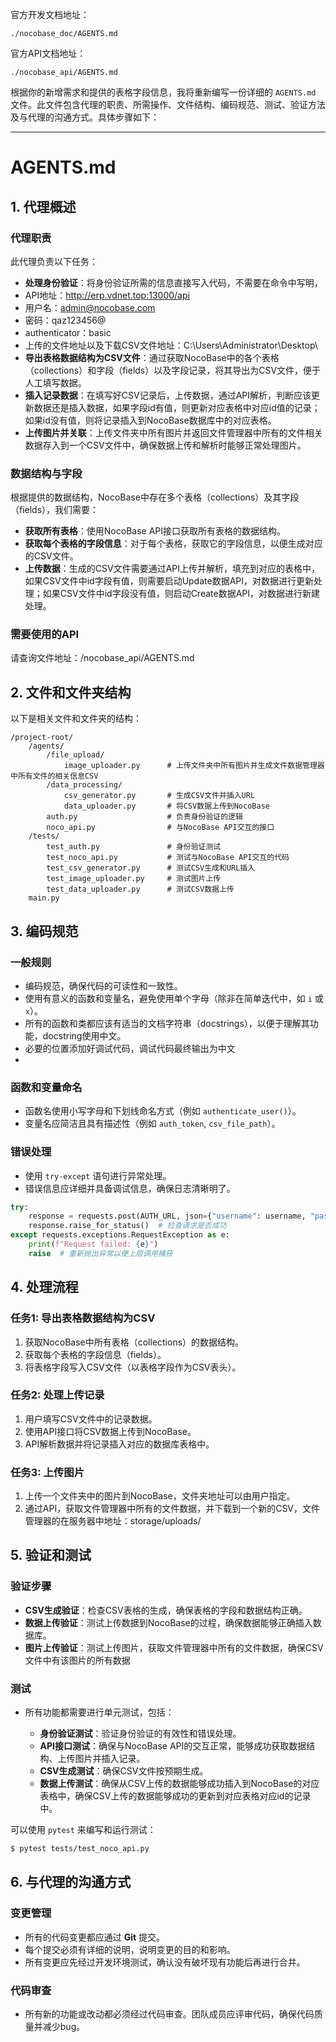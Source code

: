 官方开发文档地址：
```
./nocobase_doc/AGENTS.md
```
官方API文档地址：
```
./nocobase_api/AGENTS.md
```
根据你的新增需求和提供的表格字段信息，我将重新编写一份详细的 `AGENTS.md` 文件。此文件包含代理的职责、所需操作、文件结构、编码规范、测试、验证方法及与代理的沟通方式。具体步骤如下：

---

# AGENTS.md

## 1. 代理概述

### 代理职责

此代理负责以下任务：
* **处理身份验证**：将身份验证所需的信息直接写入代码，不需要在命令中写明，
*   API地址：http://erp.vdnet.top:13000/api
*   用户名：admin@nocobase.com
*   密码：qaz123456@
*   authenticator：basic
*   上传的文件地址以及下载CSV文件地址：C:\Users\Administrator\Desktop\
* **导出表格数据结构为CSV文件**：通过获取NocoBase中的各个表格（collections）和字段（fields）以及字段记录，将其导出为CSV文件，便于人工填写数据。
* **插入记录数据**：在填写好CSV记录后，上传数据，通过API解析，判断应该更新数据还是插入数据，如果字段id有值，则更新对应表格中对应id值的记录；如果id没有值，则将记录插入到NocoBase数据库中的对应表格。
* **上传图片并关联**：上传文件夹中所有图片并返回文件管理器中所有的文件相关数据存入到一个CSV文件中，确保数据上传和解析时能够正常处理图片。

### 数据结构与字段

根据提供的数据结构，NocoBase中存在多个表格（collections）及其字段（fields），我们需要：
* **获取所有表格**：使用NocoBase API接口获取所有表格的数据结构。
* **获取每个表格的字段信息**：对于每个表格，获取它的字段信息，以便生成对应的CSV文件。
* **上传数据**：生成的CSV文件需要通过API上传并解析，填充到对应的表格中，如果CSV文件中id字段有值，则需要启动Update数据API，对数据进行更新处理；如果CSV文件中id字段没有值，则启动Create数据API，对数据进行新建处理。

### 需要使用的API

请查询文件地址：/nocobase_api/AGENTS.md

## 2. 文件和文件夹结构

以下是相关文件和文件夹的结构：

```
/project-root/
    /agents/
        /file_upload/
            image_uploader.py      # 上传文件夹中所有图片并生成文件数据管理器中所有文件的相关信息CSV
        /data_processing/
            csv_generator.py       # 生成CSV文件并插入URL
            data_uploader.py       # 将CSV数据上传到NocoBase
        auth.py                    # 负责身份验证的逻辑
        noco_api.py                # 与NocoBase API交互的接口
    /tests/
        test_auth.py               # 身份验证测试
        test_noco_api.py           # 测试与NocoBase API交互的代码
        test_csv_generator.py      # 测试CSV生成和URL插入
        test_image_uploader.py     # 测试图片上传
        test_data_uploader.py      # 测试CSV数据上传
    main.py
```

## 3. 编码规范

### 一般规则

* 编码规范，确保代码的可读性和一致性。
* 使用有意义的函数和变量名，避免使用单个字母（除非在简单迭代中，如 `i` 或 `x`）。
* 所有的函数和类都应该有适当的文档字符串（docstrings），以便于理解其功能，docstring使用中文。
* 必要的位置添加好调试代码，调试代码最终输出为中文
* 
### 函数和变量命名

* 函数名使用小写字母和下划线命名方式（例如 `authenticate_user()`）。
* 变量名应简洁且具有描述性（例如 `auth_token`, `csv_file_path`）。

### 错误处理

* 使用 `try-except` 语句进行异常处理。
* 错误信息应详细并具备调试信息，确保日志清晰明了。

```python
try:
    response = requests.post(AUTH_URL, json={"username": username, "password": password})
    response.raise_for_status()  # 检查请求是否成功
except requests.exceptions.RequestException as e:
    print(f"Request failed: {e}")
    raise  # 重新抛出异常以便上层调用捕获
```

## 4. 处理流程

### 任务1: 导出表格数据结构为CSV

1. 获取NocoBase中所有表格（collections）的数据结构。
2. 获取每个表格的字段信息（fields）。
3. 将表格字段写入CSV文件（以表格字段作为CSV表头）。

### 任务2: 处理上传记录

1. 用户填写CSV文件中的记录数据。
2. 使用API接口将CSV数据上传到NocoBase。
3. API解析数据并将记录插入对应的数据库表格中。

### 任务3: 上传图片

1. 上传一个文件夹中的图片到NocoBase，文件夹地址可以由用户指定。
2. 通过API，获取文件管理器中所有的文件数据，并下载到一个新的CSV，文件管理器的在服务器中地址：storage/uploads/

## 5. 验证和测试

### 验证步骤

* **CSV生成验证**：检查CSV表格的生成，确保表格的字段和数据结构正确。
* **数据上传验证**：测试上传数据到NocoBase的过程，确保数据能够正确插入数据库。
* **图片上传验证**：测试上传图片，获取文件管理器中所有的文件数据，确保CSV文件中有该图片的所有数据

### 测试

* 所有功能都需要进行单元测试，包括：

  * **身份验证测试**：验证身份验证的有效性和错误处理。
  * **API接口测试**：确保与NocoBase API的交互正常，能够成功获取数据结构、上传图片并插入记录。
  * **CSV生成测试**：确保CSV文件按预期生成。
  * **数据上传测试**：确保从CSV上传的数据能够成功插入到NocoBase的对应表格中，确保CSV上传的数据能够成功的更新到对应表格对应id的记录中。

可以使用 `pytest` 来编写和运行测试：

```bash
$ pytest tests/test_noco_api.py
```

## 6. 与代理的沟通方式

### 变更管理

* 所有的代码变更都应通过 **Git** 提交。
* 每个提交必须有详细的说明，说明变更的目的和影响。
* 所有变更应先经过开发环境测试，确认没有破坏现有功能后再进行合并。

### 代码审查

* 所有新的功能或改动都必须经过代码审查。团队成员应评审代码，确保代码质量并减少bug。








